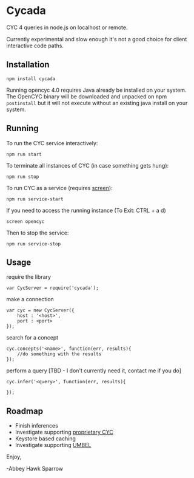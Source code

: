 Cycada
======

CYC 4 queries in node.js on localhost or remote.

Currently experimental and slow enough it's not a good choice for client interactive code paths.

Installation
------------

    npm install cycada

Running opencyc 4.0 requires Java already be installed on your system. The OpenCYC binary will be downloaded and unpacked on npm `postinstall` but it will not execute without an existing java install on your system.


Running
-------

To run the CYC service interactively:

    npm run start

To terminate all instances of CYC (in case something gets hung):

    npm run stop

To run CYC as a service (requires [screen](https://www.gnu.org/software/screen/manual/screen.html)):

    npm run service-start

If you need to access the running instance (To Exit: CTRL + a d)

    screen opencyc

Then to stop the service:

    npm run service-stop

Usage
-----

require the library

    var CycServer = require('cycada');

make a connection

    var cyc = new CycServer({
        host : '<host>',
        port : <port>
    });

search for a concept

    cyc.concepts('<name>', function(err, results){
        //do something with the results
    });

perform a query [TBD - I don't currently need it, contact me if you do]

    cyc.infer('<query>', function(err, results){

    });

Roadmap
-------

- Finish inferences
- Investigate supporting [proprietary CYC](http://dev.cyc.com)
- Keystore based caching
- Investigate supporting [UMBEL](https://en.wikipedia.org/wiki/UMBEL)

Enjoy,

-Abbey Hawk Sparrow

